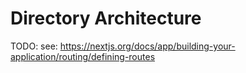 # Directory Architecture

TODO:
see: <https://nextjs.org/docs/app/building-your-application/routing/defining-routes>

